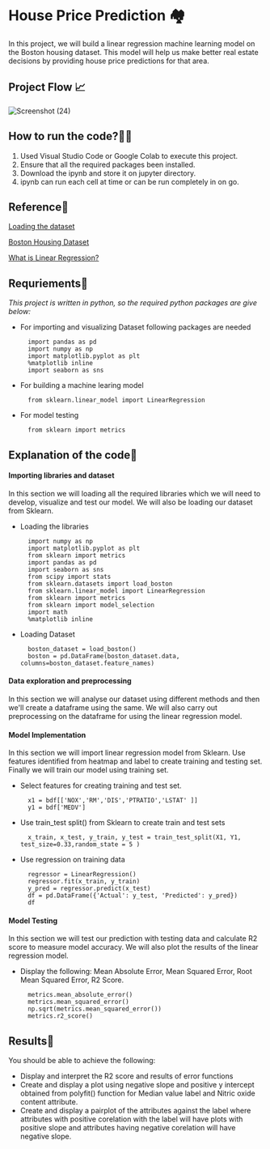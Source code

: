 
# House Price Prediction 🏘️

In this project, we will build a linear regression machine learning model  on the Boston housing dataset. This model will help us make better real estate decisions by providing house price predictions for that area.


## Project Flow 📈

![Screenshot (24)](https://user-images.githubusercontent.com/102010266/180989103-a534f5cb-34e5-4482-ae8e-76e6509a2403.png)
## How to run the code?🏃‍♂️
1. Used Visual Studio Code or Google Colab to execute this project.
2. Ensure that all the required packages been installed.
3. Download the ipynb and store it on jupyter directory.
4. ipynb can run each cell at time or can be run completely in on go.
## Reference🔗

[Loading the dataset]('https://scikit-learn.org/stable/modules/generated/sklearn.datasets.load_boston.html')

[Boston Housing Dataset]('https://github.com/selva86/datasets/blob/master/BostonHousing.csv')

[What is Linear Regression?]('https://www.khanacademy.org/math/statistics-probability/describing-relationships-quantitative-data/introduction-to-trend-lines/a/linear-regression-review')
## Requriements🔨
*This project is written in python, so the required python packages are give below:*

- For importing and visualizing Dataset following packages are needed
    
        import pandas as pd  
        import numpy as np
        import matplotlib.pyplot as plt 
        %matplotlib inline
        import seaborn as sns 

- For building a machine learing model

        from sklearn.linear_model import LinearRegression
        
- For model testing
        
        from sklearn import metrics
## Explanation of the code🔎

#### Importing libraries and dataset
In this section we will loading all the required libraries which we will need to develop, visualize and test
our model. We will also be loading our dataset from Sklearn.

- Loading the libraries

        import numpy as np
        import matplotlib.pyplot as plt 
        from sklearn import metrics
        import pandas as pd  
        import seaborn as sns 
        from scipy import stats
        from sklearn.datasets import load_boston
        from sklearn.linear_model import LinearRegression
        from sklearn import metrics
        from sklearn import model_selection
        import math
        %matplotlib inline
- Loading Dataset

        boston_dataset = load_boston()
        boston = pd.DataFrame(boston_dataset.data, columns=boston_dataset.feature_names)

#### Data exploration and preprocessing
In this section we will analyse our dataset using different methods and then we'll create a
dataframe using the same. We will also carry out preprocessing on the dataframe for using
the linear regression model.

#### Model Implementation
In this section we will import linear regression model from Sklearn. Use features identified
from heatmap and label to create training and testing set. Finally we will train our model
using training set.

- Select features for creating training and test set.

        x1 = bdf[['NOX','RM','DIS','PTRATIO','LSTAT' ]]
        y1 = bdf['MEDV']
- Use train_test split() from Sklearn to create train and test sets

        x_train, x_test, y_train, y_test = train_test_split(X1, Y1, test_size=0.33,random_state = 5 )
- Use regression on training data

        regressor = LinearRegression()
        regressor.fit(x_train, y_train)
        y_pred = regressor.predict(x_test)
        df = pd.DataFrame({'Actual': y_test, 'Predicted': y_pred})
        df

#### Model Testing
In this section we will test our prediction with testing data and calculate R2 score to
measure model accuracy. We will also plot the results of the linear regression model.

- Display the following: Mean Absolute Error, Mean Squared Error, Root Mean Squared Error, R2 Score.

        metrics.mean_absolute_error()
        metrics.mean_squared_error()
        np.sqrt(metrics.mean_squared_error())
        metrics.r2_score()

## Results📝

You should be able to achieve the following:
- Display and interpret the R2 score and results of error functions
- Create and display a plot using negative slope and positive y intercept obtained from polyfit() function for Median value label and Nitric oxide content attribute.
- Create and display a pairplot of the attributes against the label where attributes with positive corelation with the label will have plots with positive slope and attributes having negative corelation will have negative slope.

